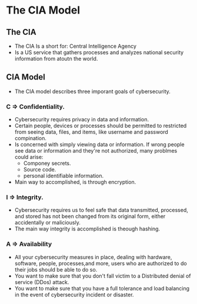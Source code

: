 # The CIA Model

## The CIA
- The CIA Is a short for: Central Intelligence Agency
- Is a US service that gathers processes and analyzes national security information from atoutn the world.

## CIA Model
- The CIA model describes three imporant goals of cybersecurity.
### C => Confidentiality.
- Cybersecurity requires privacy in data and information.
- Certain people, devices or processes should be permitted to restricted from seeing data, files, and items, like username and password compination.
- Is concerned with simply viewing data or information. If wrong people see data or information and they're not authorized, many problmes could arise:
  - Componey secrets.
  - Source code.
  - personal identifiable information.
- Main way to accomplished, is through encryption.

### I => Integrity.
- Cybersecurity requires us to feel safe that data transmitted, processed, and stored has not been changed from its original form, either accidentally or maliciously.
- The main way integrity is accomplished is theough hashing.

### A => Availability
- All your cybersecurity measures in place, dealing with hardware, software, people, processes,and more, users who are authorized to do their jobs should be able to do so.
- You want to make sure that you don't fall victim to a Distributed denial of service (DDos) attack.
- You want to make sure that you have a full tolerance and load balancing in the event of cybersecurity incident or disaster.
